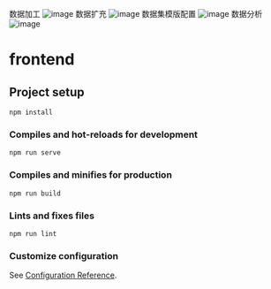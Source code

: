 数据加工
![image](https://github.com/user-attachments/assets/2e425112-49bc-4cdd-98c0-87efef84c7ca)
数据扩充
![image](https://github.com/user-attachments/assets/b73adcd9-1a78-402d-9df6-bd7deba1ad86)
数据集模版配置
![image](https://github.com/user-attachments/assets/1a90806d-4c76-43d7-ae4c-947a18408c82)
数据分析
![image](https://github.com/user-attachments/assets/61cd41f7-6263-4fcb-a5f5-a0056bc22c93)

# frontend

## Project setup
```
npm install
```

### Compiles and hot-reloads for development
```
npm run serve
```

### Compiles and minifies for production
```
npm run build
```

### Lints and fixes files
```
npm run lint
```

### Customize configuration
See [Configuration Reference](https://cli.vuejs.org/config/).
